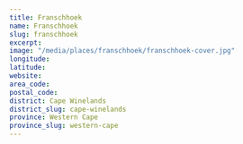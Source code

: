 ```yaml
---
title: Franschhoek
name: Franschhoek
slug: franschhoek
excerpt: 
image: "/media/places/franschhoek/franschhoek-cover.jpg"
longitude: 
latitude: 
website: 
area_code: 
postal_code: 
district: Cape Winelands
district_slug: cape-winelands
province: Western Cape
province_slug: western-cape
---
```


